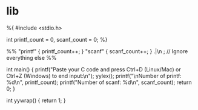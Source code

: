 # lib
%{
#include <stdio.h>

int printf_count = 0, scanf_count = 0;
%}

%%
"printf"        { printf_count++; }
"scanf"         { scanf_count++; }
.|\n            ; // Ignore everything else
%%

int main() {
    printf("Paste your C code and press Ctrl+D (Linux/Mac) or Ctrl+Z (Windows) to end input:\n");
    yylex();
    printf("\nNumber of printf: %d\n", printf_count);
    printf("Number of scanf: %d\n", scanf_count);
    return 0;
}

int yywrap() {
    return 1;
}
